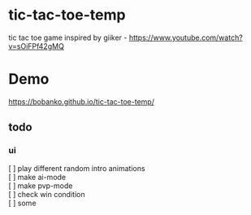 # tic-tac-toe-temp

tic tac toe game inspired by giiker - https://www.youtube.com/watch?v=sOiFPf42gMQ

# Demo

https://bobanko.github.io/tic-tac-toe-temp/

## todo

### ui

[ ] play different random intro animations  
[ ] make ai-mode  
[ ] make pvp-mode  
[ ] check win condition  
[ ] some
